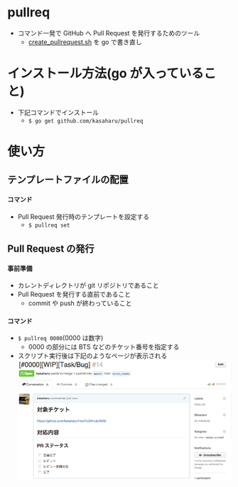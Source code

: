 # pullreq
* コマンド一発で GitHub へ Pull Request を発行するためのツール
    * [create_pullrequest.sh](https://github.com/kasaharu/scriptForGitHub/blob/master/scripts/create_pullrequest.sh) を go で書き直し

# インストール方法(go が入っていること)

* 下記コマンドでインストール
    * `$ go get github.com/kasaharu/pullreq`

# 使い方

## テンプレートファイルの配置

#### コマンド

* Pull Request 発行時のテンプレートを設定する
    * `$ pullreq set`

## Pull Request の発行

#### 事前準備
* カレントディレクトリが git リポジトリであること
* Pull Request を発行する直前であること
    * commit や push が終わっていること

#### コマンド
* `$ pullreq 0000`(0000 は数字)
    * 0000 の部分には BTS などのチケット番号を指定する
* スクリプト実行後は下記のようなページが表示される
![result_script](./images/pull_req_image.png)

